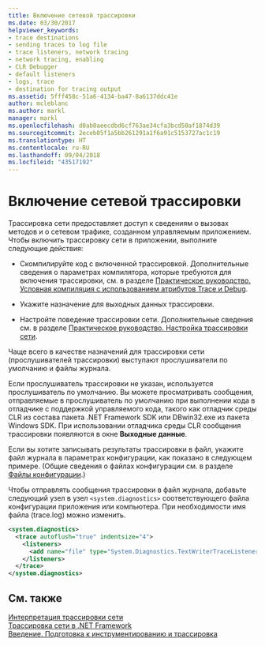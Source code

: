 ```yaml
---
title: Включение сетевой трассировки
ms.date: 03/30/2017
helpviewer_keywords:
- trace destinations
- sending traces to log file
- trace listeners, network tracing
- network tracing, enabling
- CLR Debugger
- default listeners
- logs, trace
- destination for tracing output
ms.assetid: 5fff458c-51a6-4134-ba47-8a6137ddc41e
author: mcleblanc
ms.author: markl
manager: markl
ms.openlocfilehash: d0ab0aeecdbd6cf763ae34cfa3bcd50af1874d39
ms.sourcegitcommit: 2eceb05f1a5bb261291a1f6a91c5153727ac1c19
ms.translationtype: HT
ms.contentlocale: ru-RU
ms.lasthandoff: 09/04/2018
ms.locfileid: "43517192"
---
```

# <a name="enabling-network-tracing"></a>Включение сетевой трассировки
Трассировка сети предоставляет доступ к сведениям о вызовах методов и о сетевом трафике, созданном управляемым приложением. Чтобы включить трассировку сети в приложении, выполните следующие действия:  
  
-   Скомпилируйте код с включенной трассировкой. Дополнительные сведения о параметрах компилятора, которые требуются для включения трассировки, см. в разделе [Практическое руководство. Условная компиляция с использованием атрибутов Trace и Debug](../../../docs/framework/debug-trace-profile/how-to-compile-conditionally-with-trace-and-debug.md).  
  
-   Укажите назначение для выходных данных трассировки.  
  
-   Настройте поведение трассировки сети. Дополнительные сведения см. в разделе [Практическое руководство. Настройка трассировки сети](../../../docs/framework/network-programming/how-to-configure-network-tracing.md).  
  
 Чаще всего в качестве назначений для трассировки сети (прослушивателей трассировки) выступают прослушиватели по умолчанию и файлы журнала.  
  
 Если прослушиватель трассировки не указан, используется прослушиватель по умолчанию. Вы можете просматривать сообщения, отправляемые в прослушиватель по умолчанию при выполнении кода в отладчике с поддержкой управляемого кода, такого как отладчик среды CLR из состава пакета .NET Framework SDK или DBwin32.exe из пакета Windows SDK. При использовании отладчика среды CLR сообщения трассировки появляются в окне **Выходные данные**.  
  
 Если вы хотите записывать результаты трассировки в файл, укажите файл журнала в параметрах конфигурации, как показано в следующем примере. (Общие сведения о файлах конфигурации см. в разделе [Файлы конфигурации](../../../docs/framework/configure-apps/index.md).)  
  
 Чтобы отправлять сообщения трассировки в файл журнала, добавьте следующий узел в узел `<system.diagnostics>` соответствующего файла конфигурации приложения или компьютера. При необходимости имя файла (trace.log) можно изменить.  
  
```xml  
<system.diagnostics>  
  <trace autoflush="true" indentsize="4">  
    <listeners>  
      <add name="file" type="System.Diagnostics.TextWriterTraceListener" initializeData="trace.log"/>  
    </listeners>   
  </trace>  
</system.diagnostics>  
```  
  
## <a name="see-also"></a>См. также  
 [Интерпретация трассировки сети](../../../docs/framework/network-programming/interpreting-network-tracing.md)  
 [Трассировка сети в .NET Framework](../../../docs/framework/network-programming/network-tracing.md)  
 [Введение. Подготовка к инструментированию и трассировка](https://msdn.microsoft.com/library/e924e57c-33cf-4b0e-9e7f-a45d13e38f2c)
